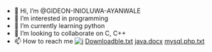 - 👋 Hi, I’m @GIDEON-INIOLUWA-AYANWALE
- 👀 I’m interested in programming 
- 🌱 I’m currently learning python
- 💞️ I’m looking to collaborate on C, C++
- 📫 How to reach me 
![j](https://user-images.githubusercontent.com/111060748/184132028-fa544b5e-e9af-45cf-b454-654380a1e4b9.jpg)
[Downloadble.txt](https://github.com/GIDEON-INIOLUWA-AYANWALE/GIDEON-INIOLUWA-AYANWALE/files/9308557/Downloadble.txt)
[java.docx](https://github.com/GIDEON-INIOLUWA-AYANWALE/GIDEON-INIOLUWA-AYANWALE/files/9308558/java.docx)
[mysql.php.txt](https://github.com/GIDEON-INIOLUWA-AYANWALE/GIDEON-INIOLUWA-AYANWALE/files/9308559/mysql.php.txt)

<!---
GIDEON-INIOLUWA-AYANWALE/GIDEON-INIOLUWA-AYANWALE is a ✨ special ✨ repository because its `README.md` (this file) appears on your GitHub profile.
You can click the Preview link to take a look at your changes.
--->
